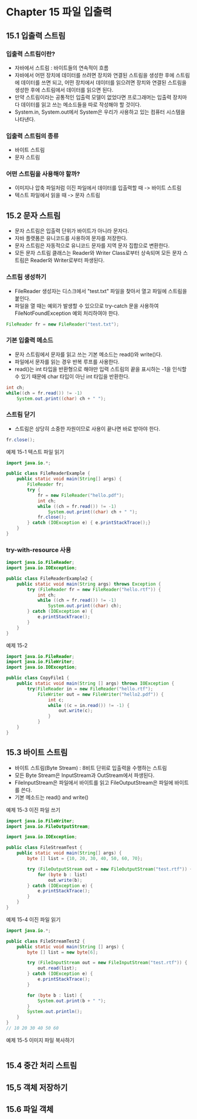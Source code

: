 # Chapter 15 파일 입출력

## 15.1 입출력 스트림

### 입출력 스트림이란?

- 자바에서 스트림 : 바이트들의 연속적이 흐름
- 자바에서 어떤 장치에 데이터를 쓰려면 장치와 연결된 스트림을 생성한 후에 스트림에 데이터를 쓰면 되고, 어떤 장치에서 데이터를 읽으려면 장치와 연결된 스트림을 생성한 후에 스트림에서 데이터를 읽으면 된다.
- 만약 스트림이라는 공통적인 입출력 모델이 없었다면 프로그래머는 입출력 장치마다 데이터를 읽고 쓰는 메소드들을 따로 작성해야 할 것이다.
- System.in, System.out에서 System은 우리가 사용하고 있는 컴퓨터 시스템을 나타낸다.

### 입출력 스트림의 종류

- 바이트 스트림
- 문자 스트림

### 어떤 스트림을 사용해야 할까?

- 이미지나 압축 파일처럼 이진 파일에서 데이터를 입출력할 때 -> 바이트 스트림
- 텍스트 파일에서 읽을 때 -> 문자 스트림

## 15.2 문자 스트림

- 문자 스트림은 입출력 단위가 바이트가 아니라 문자다.
- 자바 플랫폼은 유니코드를 사용하여 문자를 저장한다.
- 문자 스트림은 자동적으로 유니코드 문자를 지역 문자 집합으로 변환한다.
- 모든 문자 스트림 클래스는 Reader와 Writer Class로부터 상속되며 모든 문자 스트림은 Reader와 Writer로부터 파생된다.

### 스트림 생성하기

- FileReader 생성자는 디스크에서 "test.txt" 파일을 찾아서 열고 파일에 스트림을 붙인다.
- 파일을 열 때는 예외가 발생할 수 있으므로 try-catch 문을 사용하여 FileNotFoundException 예외 처리하여야 한다.

```java
FileReader fr = new FileReader("test.txt");
```

### 기본 입출력 메소드

- 문자 스트림에서 문자를 읽고 쓰는 기본 메소드는 read()와 write()다.
- 파일에서 문자를 읽는 경우 반복 루프를 사용한다.
- read()는 int 타입을 반환형으로 해야만 입력 스트림의 끝을 표시하는 -1을 인식할 수 있기 때문에 char 타입이 아닌 int 타입을 반환한다.

```java
int ch;
while((ch = fr.read()) != -1)
    System.out.print((char) ch + " ");
```

### 스트림 닫기

- 스트림은 상당히 소중한 자원이므로 사용이 끝나면 바로 받아야 한다.

```java
fr.close();
```

예제 15-1 텍스트 파일 읽기

```java
import java.io.*;

public class FileReaderExample {
    public static void main(String[] args) {
        FileReader fr;
        try {
            fr = new FileReader("hello.pdf");
            int ch;
            while ((ch = fr.read()) != -1)
                System.out.print((char) ch + " ");
            fr.close();
        } catch (IOException e) { e.printStackTrace();}
    }
}
```

### try-with-resource 사용

```java
import java.io.FileReader;
import java.io.IOException;

public class FileReaderExample2 {
    public static void main(String args) throws Exception {
        try (FileReader fr = new FileReader("hello.rtf")) {
            int ch;
            while ((ch = fr.read()) != -1)
                System.out.print((char) ch);
        } catch (IOException e) {
            e.printStackTrace();
        }
    }
}
```

예제 15-2

```java
import java.io.FileReader;
import java.io.FileWriter;
import java.io.IOException;

public class CopyFile1 {
    public static void main(String [] args) throws IOException {
        try(FileReader in = new FileReader("hello.rtf");
            FileWriter out = new FileWriter("hello2.pdf")) {
                int c;
                while ((c = in.read()) != -1) {
                    out.write(c);
                }
            }
    }
}
```

## 15.3 바이트 스트림

- 바이트 스트림(Byte Stream) : 8비트 단위로 입출력을 수행하는 스트림
- 모든 Byte Stream은 InputStream과 OutStream에서 파생된다.
- FileInputStream은 파일에서 바이트를 읽고 FileOutputStream은 파일에 바이트를 쓴다.
- 기본 메소드는 read() and write()

예제 15-3 이진 파일 쓰기

```java
import java.io.FileWriter;
import java.io.FileOutputStream;

import java.io.IOException;

public class FileStreamTest {
    public static void main(String[] args) {
        byte [] list = {10, 20, 30, 40, 50, 60, 70};

        try (FileOutputStream out = new FileOutputStream("test.rtf")) {
            for (byte b : list)
                out.write(b);
        } catch (IOException e) {
            e.printStackTrace();
        }
    }
}
```

예제 15-4 이진 파일 읽기

```java
import java.io.*;

public class FileStreamTest2 {
    public static void main(String [] args) {
        byte [] list = new byte[6];

        try (FileInputStream out = new FileInputStream("test.rtf")) {
            out.read(list);
        } catch (IOException e) {
            e.printStackTrace();
        }

        for (byte b : list) {
            System.out.print(b + " ");
        }
        System.out.println();
    }
}
// 10 20 30 40 50 60 
````

예제 15-5 이미지 파일 복사하기

```java
```

## 15.4 중간 처리 스트림

## 15,5 객체 저장하기

## 15.6 파일 객체
